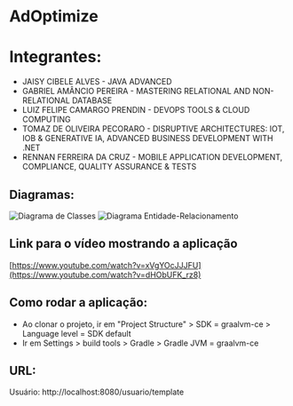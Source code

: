 # AdOptimize

# Integrantes: 
- JAISY CIBELE ALVES - JAVA ADVANCED
- GABRIEL AMÂNCIO PEREIRA - MASTERING RELATIONAL AND NON-RELATIONAL DATABASE 
- LUIZ FELIPE CAMARGO PRENDIN - DEVOPS TOOLS & CLOUD COMPUTING
- TOMAZ DE OLIVEIRA PECORARO - DISRUPTIVE ARCHITECTURES: IOT, IOB & GENERATIVE IA, ADVANCED BUSINESS DEVELOPMENT WITH .NET  
- RENNAN FERREIRA DA CRUZ - MOBILE APPLICATION DEVELOPMENT, COMPLIANCE, QUALITY ASSURANCE & TESTS

## Diagramas: 

![Diagrama de Classes](https://github.com/jaisycibele/AdOptimize/assets/117952554/e45c028d-e95f-472e-ba97-c4eadfd53b10)
![Diagrama Entidade-Relacionamento](https://github.com/jaisycibele/AdOptimize/assets/117952554/89929a04-e9cb-4acd-849d-ba4bcadfa63a)

## Link para o vídeo mostrando a aplicação

[https://www.youtube.com/watch?v=xVgYOcJJJFU](https://www.youtube.com/watch?v=dHObUFK_rz8)

## Como rodar a aplicação:
- Ao clonar o projeto, ir em "Project Structure" > SDK = graalvm-ce > Language level = SDK default
- Ir em Settings > build tools > Gradle > Gradle JVM = graalvm-ce

## URL:

Usuário:
http://localhost:8080/usuario/template


